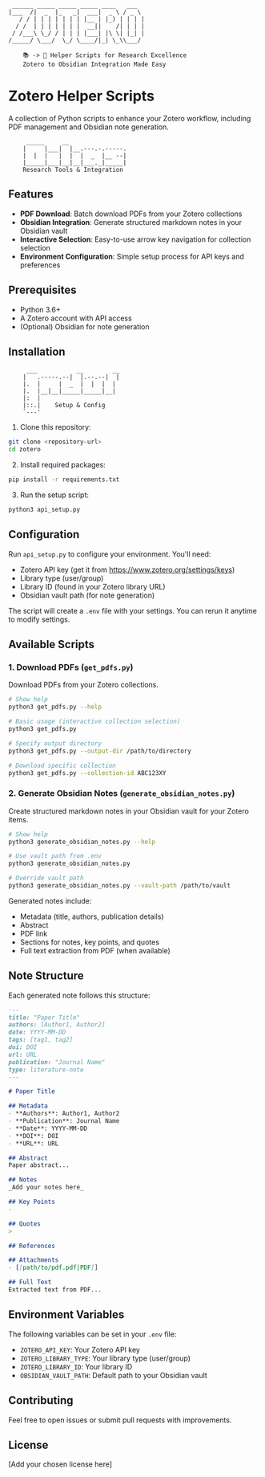  ```
  ______ _____ _____ _____ ____   ___  
 |___  /|  _  |_   _|  ___|  _ \ / _ \ 
    / / | | | | | | | |__ | |_) | | | |
   / /  | | | | | | |  __||    /| | | |
  / /___\ \_/ / | | | |___| |\ \| |_| |
 /_____/ \___/  \_/ \____/|_| \_\\___/ 
                                      
     📚 -> 💎 Helper Scripts for Research Excellence
     Zotero to Obsidian Integration Made Easy
```

# Zotero Helper Scripts

A collection of Python scripts to enhance your Zotero workflow, including PDF management and Obsidian note generation.

```
     _____     __                  
    |     |___|  |__.---.-.-----.
    |  |  |   |  |  |  _  |__ --|
    |_____|___|__|__|___._|_____|
    Research Tools & Integration
```

## Features

- **PDF Download**: Batch download PDFs from your Zotero collections
- **Obsidian Integration**: Generate structured markdown notes in your Obsidian vault
- **Interactive Selection**: Easy-to-use arrow key navigation for collection selection
- **Environment Configuration**: Simple setup process for API keys and preferences

## Prerequisites

- Python 3.6+
- A Zotero account with API access
- (Optional) Obsidian for note generation

## Installation

```
     ___           __        __ 
    |   .-----.--|  |.--.--|  |
    |.  |     |  _  |  |  |  |
    |.  |__|__|_____|_____|__|
    |:  |
    |::.|    Setup & Config
    `---'
```

1. Clone this repository:
```bash
git clone <repository-url>
cd zotero
```

2. Install required packages:
```bash
pip install -r requirements.txt
```

3. Run the setup script:
```bash
python3 api_setup.py
```

## Configuration

Run `api_setup.py` to configure your environment. You'll need:
- Zotero API key (get it from https://www.zotero.org/settings/keys)
- Library type (user/group)
- Library ID (found in your Zotero library URL)
- Obsidian vault path (for note generation)

The script will create a `.env` file with your settings. You can rerun it anytime to modify settings.

## Available Scripts

### 1. Download PDFs (`get_pdfs.py`)

Download PDFs from your Zotero collections.

```bash
# Show help
python3 get_pdfs.py --help

# Basic usage (interactive collection selection)
python3 get_pdfs.py

# Specify output directory
python3 get_pdfs.py --output-dir /path/to/directory

# Download specific collection
python3 get_pdfs.py --collection-id ABC123XY
```

### 2. Generate Obsidian Notes (`generate_obsidian_notes.py`)

Create structured markdown notes in your Obsidian vault for your Zotero items.

```bash
# Show help
python3 generate_obsidian_notes.py --help

# Use vault path from .env
python3 generate_obsidian_notes.py

# Override vault path
python3 generate_obsidian_notes.py --vault-path /path/to/vault
```

Generated notes include:
- Metadata (title, authors, publication details)
- Abstract
- PDF link
- Sections for notes, key points, and quotes
- Full text extraction from PDF (when available)

## Note Structure

Each generated note follows this structure:
```markdown
---
title: "Paper Title"
authors: [Author1, Author2]
date: YYYY-MM-DD
tags: [tag1, tag2]
doi: DOI
url: URL
publication: "Journal Name"
type: literature-note
---

# Paper Title

## Metadata
- **Authors**: Author1, Author2
- **Publication**: Journal Name
- **Date**: YYYY-MM-DD
- **DOI**: DOI
- **URL**: URL

## Abstract
Paper abstract...

## Notes
_Add your notes here_

## Key Points
- 

## Quotes
> 

## References

## Attachments
- [[path/to/pdf.pdf|PDF]]

## Full Text
Extracted text from PDF...
```

## Environment Variables

The following variables can be set in your `.env` file:
- `ZOTERO_API_KEY`: Your Zotero API key
- `ZOTERO_LIBRARY_TYPE`: Your library type (user/group)
- `ZOTERO_LIBRARY_ID`: Your library ID
- `OBSIDIAN_VAULT_PATH`: Default path to your Obsidian vault

## Contributing

Feel free to open issues or submit pull requests with improvements.

## License

[Add your chosen license here]
